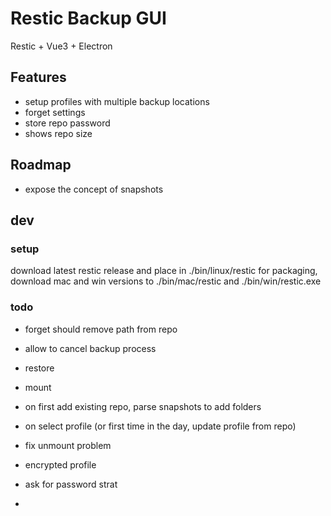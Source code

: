 # Restic Backup GUI #

Restic + Vue3 + Electron

## Features ##

- setup profiles with multiple backup locations
- forget settings
- store repo password
- shows repo size

## Roadmap ##

- expose the concept of snapshots

## dev ##

### setup

download latest restic release and place in ./bin/linux/restic
for packaging, download mac and win versions to ./bin/mac/restic and ./bin/win/restic.exe

### todo

- forget should remove path from repo
- allow to cancel backup process
- restore
- mount
- on first add existing repo, parse snapshots to add folders
- on select profile (or first time in the day, update profile from repo)

- fix unmount problem

- encrypted profile
- ask for password strat
- 
